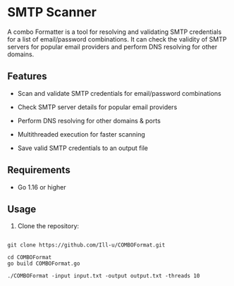 # SMTP Scanner

A combo Formatter is a tool for resolving and validating SMTP credentials for a list of email/password combinations. It can check the validity of SMTP servers for popular email providers and perform DNS resolving for other domains.

## Features

- Scan and validate SMTP credentials for email/password combinations

- Check SMTP server details for popular email providers

- Perform DNS resolving for other domains & ports

- Multithreaded execution for faster scanning

- Save valid SMTP credentials to an output file

## Requirements

- Go 1.16 or higher

## Usage

1. Clone the repository:

```shell

git clone https://github.com/Ill-u/COMBOFormat.git

cd COMBOFormat
go build COMBOFormat.go

./COMBOFormat -input input.txt -output output.txt -threads 10


